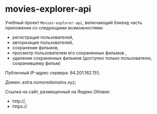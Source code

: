 # movies-explorer-api
Учебный проект `Movies-explorer-api`, включающий бэкенд часть приложения со следующими возможностями:

- регистрация пользователей, 
- авторизация пользователей, 
- сохранение фильмов,
- просмотр пользователем его сохраненных фильмов ,
- удаление сохраненных фильмов (доступно только пользователю, сохранившему фильм)

Публичный IP-адрес сервера: 84.201.162.151;

Домен: astra.nomoredomains.xyz;

Cсылка на сайт, размещенный на Яндекс.Облаке:
- http://,
- https://
